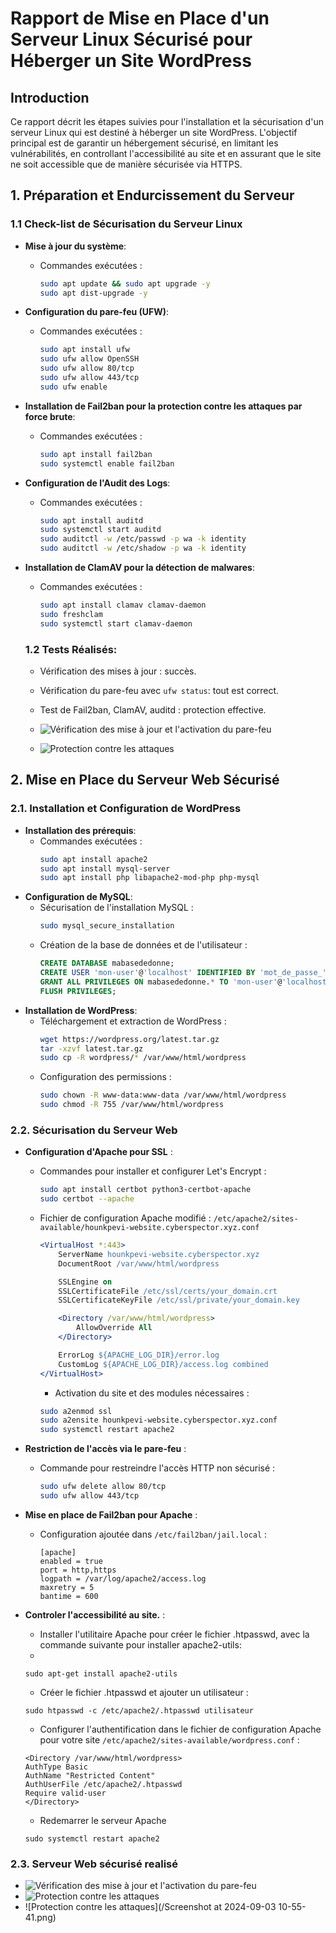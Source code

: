 
# Rapport de Mise en Place d'un Serveur Linux Sécurisé pour Héberger un Site WordPress

## Introduction
Ce rapport décrit les étapes suivies pour l'installation et la sécurisation d'un serveur Linux  qui est destiné à héberger un site WordPress. L'objectif principal est de garantir un hébergement sécurisé, en limitant les vulnérabilités, en controllant l'accessibilité au site et en assurant que le site ne soit accessible que de manière sécurisée via HTTPS.

## 1. Préparation et Endurcissement du Serveur

### 1.1 Check-list de Sécurisation du Serveur Linux
- **Mise à jour du système**:
  - Commandes exécutées :
    ```bash
    sudo apt update && sudo apt upgrade -y
    sudo apt dist-upgrade -y
    ```

- **Configuration du pare-feu (UFW)**:
  - Commandes exécutées :
    ```bash
    sudo apt install ufw
    sudo ufw allow OpenSSH
    sudo ufw allow 80/tcp
    sudo ufw allow 443/tcp
    sudo ufw enable
    ```

- **Installation de Fail2ban pour la protection contre les attaques par force brute**:
  - Commandes exécutées :
    ```bash
    sudo apt install fail2ban
    sudo systemctl enable fail2ban
    ```
- **Configuration de l'Audit des Logs**:
   - Commandes exécutées :
     ```bash
     sudo apt install auditd
     sudo systemctl start auditd
     sudo auditctl -w /etc/passwd -p wa -k identity
     sudo auditctl -w /etc/shadow -p wa -k identity
     ```

- **Installation de ClamAV pour la détection de malwares**:
  - Commandes exécutées :
    ```bash
    sudo apt install clamav clamav-daemon
    sudo freshclam
    sudo systemctl start clamav-daemon
    ```
   ### 1.2 **Tests Réalisés**:
  - Vérification des mises à jour : succès.
  - Vérification du pare-feu avec `ufw status`: tout est correct.
  - Test de Fail2ban, ClamAV, auditd : protection effective.
 
  - ![Vérification des mise à jour et l'activation du pare-feu](/updfiwe.png)
  - ![Protection contre les attaques](/securiteeeeee.png)



## 2. Mise en Place du Serveur Web Sécurisé

### 2.1. Installation et Configuration de WordPress

- **Installation des prérequis**:
  - Commandes exécutées :
    ```bash
    sudo apt install apache2
    sudo apt install mysql-server
    sudo apt install php libapache2-mod-php php-mysql
    ```
- **Configuration de MySQL**:
  - Sécurisation de l'installation MySQL :
    ```bash
    sudo mysql_secure_installation
    ```
  - Création de la base de données et de l'utilisateur :
    ```sql
    CREATE DATABASE mabasededonne;
    CREATE USER 'mon-user'@'localhost' IDENTIFIED BY 'mot_de_passe_';
    GRANT ALL PRIVILEGES ON mabasededonne.* TO 'mon-user'@'localhost';
    FLUSH PRIVILEGES;
    ```
- **Installation de WordPress**:
  - Téléchargement et extraction de WordPress :
    ```bash
    wget https://wordpress.org/latest.tar.gz
    tar -xzvf latest.tar.gz
    sudo cp -R wordpress/* /var/www/html/wordpress
    ```
  - Configuration des permissions :
    ```bash
    sudo chown -R www-data:www-data /var/www/html/wordpress
    sudo chmod -R 755 /var/www/html/wordpress
    ```

### 2.2. Sécurisation du Serveur Web

- **Configuration d'Apache pour SSL** :
  - Commandes pour installer et configurer Let's Encrypt :
    ```bash
    sudo apt install certbot python3-certbot-apache
    sudo certbot --apache
    ```
  - Fichier de configuration Apache modifié : `/etc/apache2/sites-available/hounkpevi-website.cyberspector.xyz.conf`
    ```apache
    <VirtualHost *:443>
        ServerName hounkpevi-website.cyberspector.xyz
        DocumentRoot /var/www/html/wordpress

        SSLEngine on
        SSLCertificateFile /etc/ssl/certs/your_domain.crt
        SSLCertificateKeyFile /etc/ssl/private/your_domain.key

        <Directory /var/www/html/wordpress>
            AllowOverride All
        </Directory>

        ErrorLog ${APACHE_LOG_DIR}/error.log
        CustomLog ${APACHE_LOG_DIR}/access.log combined
    </VirtualHost>
    ```

    - Activation du site et des modules nécessaires :
     ```bash
     sudo a2enmod ssl
     sudo a2ensite hounkpevi-website.cyberspector.xyz.conf
     sudo systemctl restart apache2
     ```

- **Restriction de l'accès via le pare-feu** :
  - Commande pour restreindre l'accès HTTP non sécurisé :
    ```bash
    sudo ufw delete allow 80/tcp
    sudo ufw allow 443/tcp
    ```
- **Mise en place de Fail2ban pour Apache** :
  - Configuration ajoutée dans `/etc/fail2ban/jail.local` :
    ```plaintext
    [apache]
    enabled = true
    port = http,https
    logpath = /var/log/apache2/access.log
    maxretry = 5
    bantime = 600
    ```
 - **Controler l'accessibilité au site.** :
    - Installer l'utilitaire Apache pour créer le fichier .htpasswd, avec la commande suivante pour installer apache2-utils:
    - 
    ```plaintext
    sudo apt-get install apache2-utils
    ```
      
    - Créer le fichier .htpasswd et ajouter un utilisateur :
      
    ```plaintext
    sudo htpasswd -c /etc/apache2/.htpasswd utilisateur
    ```
        
    - Configurer l'authentification dans le fichier de configuration Apache pour votre site `/etc/apache2/sites-available/wordpress.conf` :
    ```plaintext
    <Directory /var/www/html/wordpress>
    AuthType Basic
    AuthName "Restricted Content"
    AuthUserFile /etc/apache2/.htpasswd
    Require valid-user
    </Directory>
    ```
    - Redemarrer le serveur Apache
    ```plaintext
    sudo systemctl restart apache2
    ```
### 2.3. Serveur Web sécurisé realisé

  - ![Vérification des mise à jour et l'activation du pare-feu](/wordpress.png)
  - ![Protection contre les attaques](/site.png)
  - ![Protection contre les attaques](/Screenshot at 2024-09-03 10-55-41.png)
